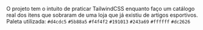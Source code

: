 O projeto tem o intuito de praticar TailwindCSS enquanto faço um catálogo real dos itens que sobraram de uma loja que já existiu de artigos esportivos.
Paleta utilizada: `#d4cdc5` `#5b88a5` `#f4f4f2` `#191013` `#243a69` `#ffffff` `#dc2626`